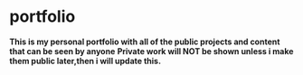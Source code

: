 # portfolio
**This is my personal portfolio with all of the public projects and content that can be seen by anyone**
**Private work will NOT be shown unless i make them public later,then i will update this.**
